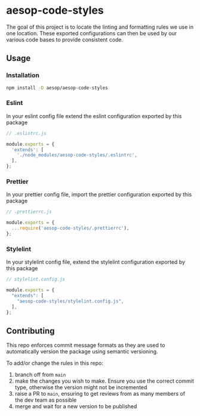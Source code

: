 # aesop-code-styles

The goal of this project is to locate the linting and formatting rules we use in one location. These exported configurations can
then be used by our various code bases to provide consistent code.

## Usage

### Installation

```bash
npm install -D aesop/aesop-code-styles
```

### Eslint

In your eslint config file extend the eslint configuration exported by this package

```js
// .eslintrc.js

module.exports = {
  'extends': [
    './node_modules/aesop-code-styles/.eslintrc',
  ],
};
```

### Prettier

In your prettier config file, import the prettier configuration exported by this package

```js
// .prettierrc.js

module.exports = {
  ...require('aesop-code-styles/.prettierrc'),
};
```

### Stylelint

In your stylelint config file, extend the stylelint configuration exported by this package

```js
// stylelint.config.js

module.exports = {
  "extends": [
    "aesop-code-styles/stylelint.config.js",
  ],
};
```

## Contributing

This repo enforces commit message formats as they are used to automatically version the package using semantic versioning.

To add/or change the rules in this repo:

1. branch off from `main`
2. make the changes you wish to make. Ensure you use the correct commit type, otherwise the version might not be incremented
3. raise a PR to `main`, ensuring to get reviews from as many members of the dev team as possible
4. merge and wait for a new version to be published
